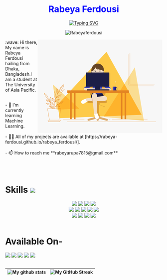 <p align="center">
  <h1 align="center" style="color:blue"> Rabeya Ferdousi </h1>
</p>

<p align="center">
<a href="https://github.com/rabeya-ferdousi">
<img src="https://readme-typing-svg.demolab.com?font=Fira+Code&duration=2000&pause=1000&color=38C2FF&vCenter=true&width=435&lines=Student;Has+knowledge+about+programming;UI%2FUX+Designer;Frontend+Web+Developer;Self-motivated" alt="Typing SVG" /></a>
</p>
<p align="center"> <img src="https://komarev.com/ghpvc/?username=rabeya-ferdousi" alt="Rabeyaferdousi"/> </p>
<img alter = "coding" align = "right" width = "400" src = "gif.gif" >
:wave: Hi there, My name is Rabeya Ferdousi hailing from Dhaka, Bangladesh.I am a student at The University of Asia Pacific.
<br><br><p>- 🌱 I’m currently learning Machine Learning.<br><br>
- 👨‍💻 All of my projects are available at [https://rabeya-ferdousi.github.io/rabeya_ferdousi/].<br><br>
- 📫 How to reach me **rabeyarupa7815@gmail.com**<br>
 </p><br><br>



# Skills <img src='https://user-images.githubusercontent.com/74038190/206662607-d9e7591e-bbf9-42f9-9386-29efc927bc16.gif' width="40"> 
<div align="center">
  
  
  <img src="https://img.shields.io/badge/C-00599C?style=for-the-badge&logo=c&logoColor=white"/>
  <img src="https://img.shields.io/badge/C%2B%2B-00599C?style=for-the-badge&logo=c%2B%2B&logoColor=white"/>
  <img src="https://img.shields.io/badge/Python-3776AB?style=for-the-badge&logo=Python&logoColor=white"/>
  <img src="https://img.shields.io/badge/JAVA-00C7B7?style=for-the-badge&logo=java&logoColor=white"/></i>
  <br>
  <img src="https://img.shields.io/badge/JavaScript-323330?style=for-the-badge&logo=javascript&logoColor=F7DF1E"/>
  <img src="https://img.shields.io/badge/-HTML-E34F26?style=for-the-badge&logo=html&logoColor=white"/>
  <img src="https://img.shields.io/badge/-CSS-1572B6?style=for-the-badge&logo=css"/>
  <img src="https://img.shields.io/badge/Bootstrap-563D7C?style=for-the-badge&logo=bootstrap&logoColor=white"/>
  <img src="https://img.shields.io/badge/Django-000000?style=for-the-badge&logo=django&logoColor=white"/>
  <br>
  <img src="https://img.shields.io/badge/Adobe%20XD-470137?style=for-the-badge&logo=Adobe%20XD&logoColor=#FF61F6"/>
  <img src="https://img.shields.io/badge/GitHub-000000?style=for-the-badge&logo=github&logoColor=white"/>
  <img src="https://img.shields.io/badge/Canva-00C4CC?style=for-the-badge&logo=Canva&logoColor=white"/>
  <img src="https://img.shields.io/badge/Figma-F24E1E?style=for-the-badge&logo=figma&logoColor=white"/>
  
</div><br>

<h1>Available On-</h1>
<a href="https://www.linkedin.com/in/rabeya-ferdousi-779904217/"><img src="https://img.shields.io/badge/LinkedIn-0077B5?style=for-the-badge&logo=linkedin&logoColor=white" /></a>
<a href="mailto:rabeyarupa7815@gmail.com"><img src="https://img.shields.io/badge/Gmail-D14836?style=for-the-badge&logo=gmail&logoColor=white" /></a>
<a href="https://github.com/rabeya-ferdousi"><img src="https://img.shields.io/badge/WebSite-100000?style=for-the-badge&logo=github&logoColor=white" /></a> 
<a href="https://www.researchgate.net/profile/Rabeya-Ferdousi"><img src="https://img.shields.io/badge/ResearchGate-1877F2?style=for-the-badge&logo=researchGate&logoColor=white" /></a> 
<a href="https://www.kaggle.com/rabeyaferdousi"><img src="https://img.shields.io/badge/Kaggle-0077B5?style=for-the-badge&logo=Kaggle&logoColor=white" /></a><br><br>


<div>

| ![My github stats](https://github-readme-stats.vercel.app/api?username=rabeya-ferdousi&show_icons=true&theme=tokyonight&count_private=true) | ![My GitHub Streak](https://github-readme-streak-stats.herokuapp.com/?user=rabeya-ferdousi&theme=tokyonight) |
| -- | -- |

</div>
